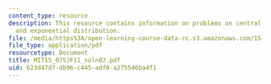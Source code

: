 ```yaml
---
content_type: resource
description: This resource contains information on problems on central limit theorem,
  and exponential distribution.
file: /media/https%3A/open-learning-course-data-rc.s3.amazonaws.com/15-075j-statistical-thinking-and-data-analysis-fall-2011/b23d47d7db96c445adf0a275546ba4f1_MIT15_075JF11_soln02.pdf
file_type: application/pdf
resourcetype: Document
title: MIT15_075JF11_soln02.pdf
uid: b23d47d7-db96-c445-adf0-a275546ba4f1
---
```

